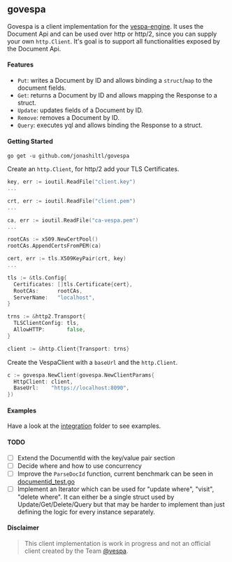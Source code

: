 ## govespa 

Govespa is a client implementation for the [vespa-engine](https://github.com/vespa-engine). It uses the Document Api and can be used over http or http/2, since you can supply your own `http.Client`. It's goal is to support all functionalities exposed by the Document Api.

#### Features
- `Put`: writes a Document by ID and allows binding a `struct`/`map` to the document fields. 
- `Get`: returns a Document by ID and allows mapping the Response to a struct.
- `Update`: updates fields of a Document by ID.
- `Remove`: removes a Document by ID.
- `Query`: executes yql and allows binding the Response to a struct.

#### Getting Started
```
go get -u github.com/jonashiltl/govespa
```
Create an `http.Client`, for http/2 add your TLS Certificates.
```go
key, err := ioutil.ReadFile("client.key")
...

crt, err := ioutil.ReadFile("client.pem")
...

ca, err := ioutil.ReadFile("ca-vespa.pem")
...

rootCAs := x509.NewCertPool()
rootCAs.AppendCertsFromPEM(ca)

cert, err := tls.X509KeyPair(crt, key)
... 

tls := &tls.Config{
  Certificates: []tls.Certificate{cert},
  RootCAs:      rootCAs,
  ServerName:   "localhost",
}

trns := &http2.Transport{
  TLSClientConfig: tls,
  AllowHTTP:       false,
}

client := &http.Client{Transport: trns}
```
Create the VespaClient with a `baseUrl` and the `http.Client`.
```go
c := govespa.NewClient(govespa.NewClientParams{
  HttpClient: client,
  BaseUrl:    "https://localhost:8090",
})
```

#### Examples
Have a look at the [integration](integration/) folder to see examples.

#### TODO
- [ ] Extend the DocumentId with the key/value pair section
- [ ] Decide where and how to use concurrency 
- [ ] Improve the `ParseDocId` function, current benchmark can be seen in [documentid_test.go](documentid_test.go)
- [ ] Implement an Iterator which can be used for "update where", "visit", "delete where". It can either be a single struct used by Update/Get/Delete/Query but that may be harder to implement than just defining the logic for every instance separately.

#### Disclaimer 
> This client implementation is work in progress and not an official client created by the Team [@vespa](https://github.com/vespa-engine).
